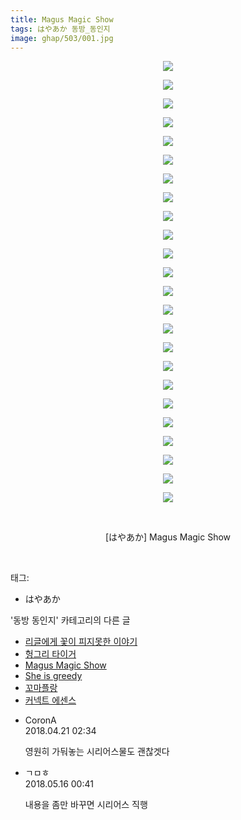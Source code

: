 ```yaml
---
title: Magus Magic Show
tags: はやあか 동방_동인지
image: ghap/503/001.jpg
---
```

<div class="article">
<p style="text-align: center; clear: none; float: none;"><img src="{{ site.nasurl }}/ghap/503/001.jpg"/></p>
<p style="text-align: center; clear: none; float: none;"><img src="{{ site.nasurl }}/ghap/503/002.jpg"/></p>
<p style="text-align: center; clear: none; float: none;"><img src="{{ site.nasurl }}/ghap/503/003.jpg"/></p>
<p style="text-align: center; clear: none; float: none;"><img src="{{ site.nasurl }}/ghap/503/004.jpg"/></p>
<p style="text-align: center; clear: none; float: none;"><img src="{{ site.nasurl }}/ghap/503/005.jpg"/></p>
<p style="text-align: center; clear: none; float: none;"><img src="{{ site.nasurl }}/ghap/503/006.jpg"/></p>
<p style="text-align: center; clear: none; float: none;"><img src="{{ site.nasurl }}/ghap/503/007.jpg"/></p>
<p style="text-align: center; clear: none; float: none;"><img src="{{ site.nasurl }}/ghap/503/008.jpg"/></p>
<p style="text-align: center; clear: none; float: none;"><img src="{{ site.nasurl }}/ghap/503/009.jpg"/></p>
<p style="text-align: center; clear: none; float: none;"><img src="{{ site.nasurl }}/ghap/503/010.jpg"/></p>
<p style="text-align: center; clear: none; float: none;"><img src="{{ site.nasurl }}/ghap/503/011.jpg"/></p>
<p style="text-align: center; clear: none; float: none;"><img src="{{ site.nasurl }}/ghap/503/012.jpg"/></p>
<p style="text-align: center; clear: none; float: none;"><img src="{{ site.nasurl }}/ghap/503/013.jpg"/></p>
<p style="text-align: center; clear: none; float: none;"><img src="{{ site.nasurl }}/ghap/503/014.jpg"/></p>
<p style="text-align: center; clear: none; float: none;"><img src="{{ site.nasurl }}/ghap/503/015.jpg"/></p>
<p style="text-align: center; clear: none; float: none;"><img src="{{ site.nasurl }}/ghap/503/016.jpg"/></p>
<p style="text-align: center; clear: none; float: none;"><img src="{{ site.nasurl }}/ghap/503/017.jpg"/></p>
<p style="text-align: center; clear: none; float: none;"><img src="{{ site.nasurl }}/ghap/503/018.jpg"/></p>
<p style="text-align: center; clear: none; float: none;"><img src="{{ site.nasurl }}/ghap/503/019.jpg"/></p>
<p style="text-align: center; clear: none; float: none;"><img src="{{ site.nasurl }}/ghap/503/020.jpg"/></p>
<p style="text-align: center; clear: none; float: none;"><img src="{{ site.nasurl }}/ghap/503/021.jpg"/></p>
<p style="text-align: center; clear: none; float: none;"><img src="{{ site.nasurl }}/ghap/503/022.jpg"/></p>
<p style="text-align: center; clear: none; float: none;"><img src="{{ site.nasurl }}/ghap/503/023.jpg"/></p>
<p style="text-align: center; clear: none; float: none;"><img src="{{ site.nasurl }}/ghap/503/024.jpg"/></p>
<p style="text-align: center; clear: none; float: none;"><br/></p>
<p style="text-align: center; clear: none; float: none;">[はやあか] Magus Magic Show</p>
<p><br/></p>
</div><div class="tagTrail">
<p>태그: </p>
<ul>
<li>はやあか</li>
</ul>
</div><div class="another">
<p>'동방 동인지' 카테고리의 다른 글</p>
<ul>
<li><a href="/2016-06-22-ghap_505">리글에게 꽃이 피지못한 이야기</a></li>
<li><a href="/2016-06-22-ghap_504">헝그리 타이거</a></li>
<li><a href="/2016-06-22-ghap_503">Magus Magic Show</a></li>
<li><a href="/2016-06-22-ghap_502">She is greedy</a></li>
<li><a href="/2016-06-22-ghap_501">꼬마플랑</a></li>
<li><a href="/2016-06-22-ghap_500">커넥트 에센스</a></li>
</ul>
</div><div class="cb_module cb_fluid">
<div class="cb_wrt cb_profile">
<div class="comment">
<ul>
<li class="cb_thumb_off" id="comment15242493">
<div class="cb_comment_area">
<div class="cb_info_area">
<div class="cb_section">
<span class="cb_nick_name">CoronA</span>
</div>
<div class="cb_section">
<span class="cb_date">2018.04.21 02:34 </span>
</div>
</div>
<div class="cb_dsc_comment">
<p class="cb_dsc">
											영원히 가둬놓는 시리어스물도 괜찮겟다
										</p>
</div>
</div></li>
<li class="cb_thumb_off" id="comment15256914">
<div class="cb_comment_area">
<div class="cb_info_area">
<div class="cb_section">
<span class="cb_nick_name">ㄱㅁㅎ</span>
</div>
<div class="cb_section">
<span class="cb_date">2018.05.16 00:41 </span>
</div>
</div>
<div class="cb_dsc_comment">
<p class="cb_dsc">
											내용을 좀만 바꾸면 시리어스 직행
										</p>
</div>
</div></li>
</ul>
</div>
</div><!-- commentList close -->
</div>
